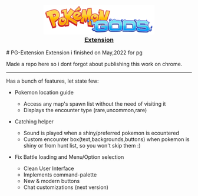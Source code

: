 <a href="link">
    <h3 align="center">
        <img src="./resources/mws-logo.png" length="400" width="300"><br>
        <bold>Extension</bold>
    </h3>
</a>
# PG-Extension
Extension i finished on May,2022 for pg

Made a repo here so i dont forgot about publishing this work on chrome.

-------------

Has a bunch of features, let state few:

+ Pokemon location guide
     - Access any map's spawn list without the need of visiting it
     - Displays the encounter type (rare,uncommon,rare)

+ Catching helper
     - Sound is played when a shiny/preferred pokemon is ecountered
     - Custom encounter box(text,backgrounds,buttons) when pokemon is shiny or from hunt list, so you won't skip them :)

+ Fix Battle loading and Menu/Option selection

     + Clean User Interface
     - Implements command-palette 
     - New & modern buttons
     - Chat customizations (next version)
     
<!-- add a video where VS is shown to show a little code & file names and then opening pg page to show the extension's use -->
